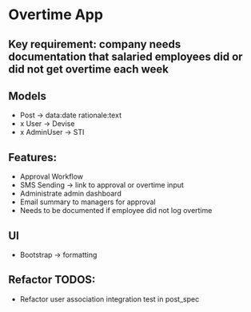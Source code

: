 # Overtime App

## Key requirement: company needs documentation that salaried employees did or did not get overtime each week

## Models

- Post -> data:date rationale:text
- x User -> Devise
- x AdminUser -> STI

## Features:

- Approval Workflow
- SMS Sending -> link to approval or overtime input
- Administrate admin dashboard
- Email summary to managers for approval
- Needs to be documented if employee did not log overtime

## UI

- Bootstrap -> formatting

## Refactor TODOS:

- Refactor user association integration test in post_spec
